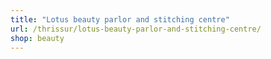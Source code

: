 ```yaml
---
title: "Lotus beauty parlor and stitching centre"
url: /thrissur/lotus-beauty-parlor-and-stitching-centre/
shop: beauty
---
```

